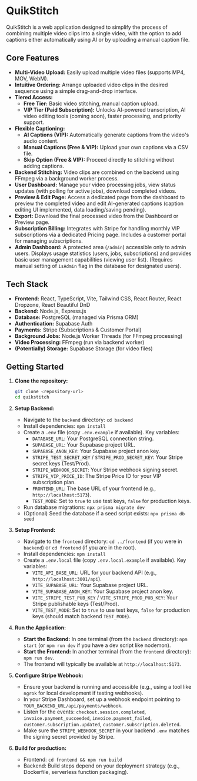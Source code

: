 # QuikStitch

QuikStitch is a web application designed to simplify the process of combining multiple video clips into a single video, with the option to add captions either automatically using AI or by uploading a manual caption file.

## Core Features

*   **Multi-Video Upload:** Easily upload multiple video files (supports MP4, MOV, WebM).
*   **Intuitive Ordering:** Arrange uploaded video clips in the desired sequence using a simple drag-and-drop interface.
*   **Tiered Access:**
    *   **Free Tier:** Basic video stitching, manual caption upload.
    *   **VIP Tier (Paid Subscription):** Unlocks AI-powered transcription, AI video editing tools (coming soon), faster processing, and priority support.
*   **Flexible Captioning:**
    *   **AI Captions (VIP):** Automatically generate captions from the video's audio content.
    *   **Manual Captions (Free & VIP):** Upload your own captions via a CSV file.
    *   **Skip Option (Free & VIP):** Proceed directly to stitching without adding captions.
*   **Backend Stitching:** Video clips are combined on the backend using FFmpeg via a background worker process.
*   **User Dashboard:** Manage your video processing jobs, view status updates (with polling for active jobs), download completed videos.
*   **Preview & Edit Page:** Access a dedicated page from the dashboard to preview the completed video and edit AI-generated captions (caption editing UI implemented, data loading/saving pending).
*   **Export:** Download the final processed video from the Dashboard or Preview page.
*   **Subscription Billing:** Integrates with Stripe for handling monthly VIP subscriptions via a dedicated Pricing page. Includes a customer portal for managing subscriptions.
*   **Admin Dashboard:** A protected area (`/admin`) accessible only to admin users. Displays usage statistics (users, jobs, subscriptions) and provides basic user management capabilities (viewing user list). (Requires manual setting of `isAdmin` flag in the database for designated users).

## Tech Stack

*   **Frontend:** React, TypeScript, Vite, Tailwind CSS, React Router, React Dropzone, React Beautiful DnD
*   **Backend:** Node.js, Express.js
*   **Database:** PostgreSQL (managed via Prisma ORM)
*   **Authentication:** Supabase Auth
*   **Payments:** Stripe (Subscriptions & Customer Portal)
*   **Background Jobs:** Node.js Worker Threads (for FFmpeg processing)
*   **Video Processing:** FFmpeg (run via backend worker)
*   **(Potentially) Storage:** Supabase Storage (for video files)

## Getting Started

1.  **Clone the repository:**
    ```bash
    git clone <repository-url>
    cd quikstitch
    ```
2.  **Setup Backend:**
    *   Navigate to the `backend` directory: `cd backend`
    *   Install dependencies: `npm install`
    *   Create a `.env` file (copy `.env.example` if available). Key variables:
        *   `DATABASE_URL`: Your PostgreSQL connection string.
        *   `SUPABASE_URL`: Your Supabase project URL.
        *   `SUPABASE_ANON_KEY`: Your Supabase project anon key.
        *   `STRIPE_TEST_SECRET_KEY` / `STRIPE_PROD_SECRET_KEY`: Your Stripe secret keys (Test/Prod).
        *   `STRIPE_WEBHOOK_SECRET`: Your Stripe webhook signing secret.
        *   `STRIPE_VIP_PRICE_ID`: The Stripe Price ID for your VIP subscription plan.
        *   `FRONTEND_URL`: The base URL of your frontend (e.g., `http://localhost:5173`).
        *   `TEST_MODE`: Set to `true` to use test keys, `false` for production keys.
    *   Run database migrations: `npx prisma migrate dev`
    *   (Optional) Seed the database if a seed script exists: `npx prisma db seed`

3.  **Setup Frontend:**
    *   Navigate to the `frontend` directory: `cd ../frontend` (if you were in `backend`) or `cd frontend` (if you are in the root).
    *   Install dependencies: `npm install`
    *   Create a `.env.local` file (copy `.env.local.example` if available). Key variables:
        *   `VITE_API_BASE_URL`: URL for your backend API (e.g., `http://localhost:3001/api`).
        *   `VITE_SUPABASE_URL`: Your Supabase project URL.
        *   `VITE_SUPABASE_ANON_KEY`: Your Supabase project anon key.
        *   `VITE_STRIPE_TEST_PUB_KEY` / `VITE_STRIPE_PROD_PUB_KEY`: Your Stripe publishable keys (Test/Prod).
        *   `VITE_TEST_MODE`: Set to `true` to use test keys, `false` for production keys (should match backend `TEST_MODE`).

4.  **Run the Application:**
    *   **Start the Backend:** In one terminal (from the `backend` directory): `npm start` (or `npm run dev` if you have a dev script like nodemon).
    *   **Start the Frontend:** In another terminal (from the `frontend` directory): `npm run dev`.
    *   The frontend will typically be available at `http://localhost:5173`.

5.  **Configure Stripe Webhook:**
    *   Ensure your backend is running and accessible (e.g., using a tool like `ngrok` for local development if testing webhooks).
    *   In your Stripe Dashboard, set up a webhook endpoint pointing to `YOUR_BACKEND_URL/api/payments/webhook`.
    *   Listen for the events: `checkout.session.completed`, `invoice.payment_succeeded`, `invoice.payment_failed`, `customer.subscription.updated`, `customer.subscription.deleted`.
    *   Make sure the `STRIPE_WEBHOOK_SECRET` in your backend `.env` matches the signing secret provided by Stripe.

6.  **Build for production:**
    *   Frontend: `cd frontend && npm run build`
    *   Backend: Build steps depend on your deployment strategy (e.g., Dockerfile, serverless function packaging).
